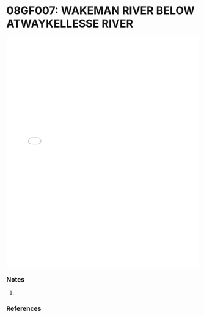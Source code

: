 # 08GF007: WAKEMAN RIVER BELOW ATWAYKELLESSE RIVER

<iframe src="/_static/stations/08GF007_fdc.html" width="100%" height="600" frameborder="0"></iframe>

### Notes
1. 

### References

